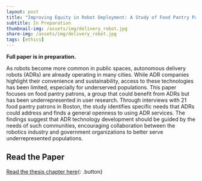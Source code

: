 ```yaml
---
layout: post
title: "Improving Equity in Robot Deployment: A Study of Food Pantry Patrons"
subtitle: In Preparation
thumbnail-img: /assets/img/delivery_robot.jpg
share-img: /assets/img/delivery_robot.jpg
tags: [ethics]
---
```


<style>
  .button {
    display: inline-block;
    padding: 10px 15px;
    margin: 10px 0;
    font-size: 16px;
    color: #FFF5EE;
    background: #745EED;
    text-decoration: none;
    border-radius: 5px;
    font-weight: 600;
  }
  .button:hover { background: #745EED; color: #8BD1DA; }
</style>

**Full paper is in preparation.**

As robots become more common in public spaces, autonomous delivery robots (ADRs) are already operating in many cities. While ADR companies highlight their convenience and sustainability, access to these technologies has been limited, especially for underserved populations. This paper focuses on food pantry patrons, a group that could benefit from ADRs but has been underrepresented in user research. Through interviews with 21 food pantry patrons in Boston, the study identifies specific needs that ADRs could address and finds a general openness to using ADR services. The findings suggest that ADR technology development should be guided by the needs of such communities, encouraging collaboration between the robotics industry and government organizations to better serve underrepresented populations.

## Read the Paper  
[Read the thesis chapter here](/assets/pdf/food_pantry.pdf){: .button}
